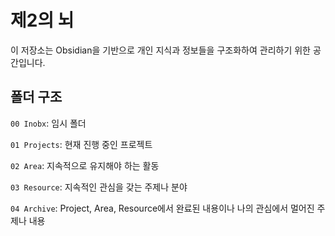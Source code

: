 # 제2의 뇌

이 저장소는 Obsidian을 기반으로 개인 지식과 정보들을 구조화하여 관리하기 위한 공간입니다.

## 폴더 구조

`00 Inobx`: 임시 폴더

`01 Projects`: 현재 진행 중인 프로젝트

`02 Area`: 지속적으로 유지해야 하는 활동

`03 Resource`: 지속적인 관심을 갖는 주제나 분야

`04 Archive`: Project, Area, Resource에서 완료된 내용이나 나의 관심에서 멀어진 주제나 내용
